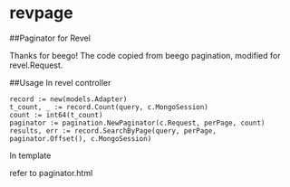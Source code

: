 # revpage

##Paginator for Revel

Thanks for beego!
The code copied from beego pagination, modified for revel.Request.

##Usage
In revel controller
```
record := new(models.Adapter)
t_count, _ := record.Count(query, c.MongoSession)
count := int64(t_count)
paginator := pagination.NewPaginator(c.Request, perPage, count)
results, err := record.SearchByPage(query, perPage, paginator.Offset(), c.MongoSession)

```
In template

refer to paginator.html
